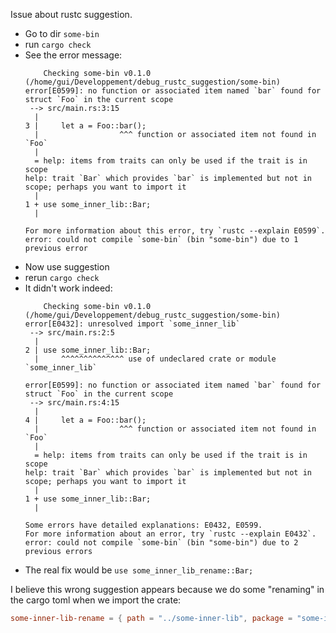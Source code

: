Issue about rustc suggestion.

* Go to dir `some-bin`
* run `cargo check`
* See the error message:
    ```
        Checking some-bin v0.1.0 (/home/gui/Developpement/debug_rustc_suggestion/some-bin)
    error[E0599]: no function or associated item named `bar` found for struct `Foo` in the current scope
     --> src/main.rs:3:15
      |
    3 |     let a = Foo::bar();
      |                  ^^^ function or associated item not found in `Foo`
      |
      = help: items from traits can only be used if the trait is in scope
    help: trait `Bar` which provides `bar` is implemented but not in scope; perhaps you want to import it
      |
    1 + use some_inner_lib::Bar;
      |

    For more information about this error, try `rustc --explain E0599`.
    error: could not compile `some-bin` (bin "some-bin") due to 1 previous error
    ```
* Now use suggestion
* rerun `cargo check`
* It didn't work indeed:
    ```
        Checking some-bin v0.1.0 (/home/gui/Developpement/debug_rustc_suggestion/some-bin)
    error[E0432]: unresolved import `some_inner_lib`
     --> src/main.rs:2:5
      |
    2 | use some_inner_lib::Bar;
      |     ^^^^^^^^^^^^^^ use of undeclared crate or module `some_inner_lib`

    error[E0599]: no function or associated item named `bar` found for struct `Foo` in the current scope
     --> src/main.rs:4:15
      |
    4 |     let a = Foo::bar();
      |                  ^^^ function or associated item not found in `Foo`
      |
      = help: items from traits can only be used if the trait is in scope
    help: trait `Bar` which provides `bar` is implemented but not in scope; perhaps you want to import it
      |
    1 + use some_inner_lib::Bar;
      |

    Some errors have detailed explanations: E0432, E0599.
    For more information about an error, try `rustc --explain E0432`.
    error: could not compile `some-bin` (bin "some-bin") due to 2 previous errors
    ```
* The real fix would be `use some_inner_lib_rename::Bar;`

I believe this wrong suggestion appears because we do some "renaming" in the cargo toml when we import the crate:
```toml
some-inner-lib-rename = { path = "../some-inner-lib", package = "some-inner-lib" }
```
